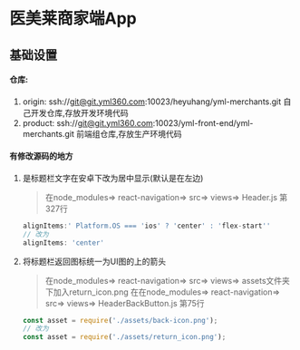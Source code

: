 # 医美莱商家端App

## 基础设置

####  仓库:
1. origin: 	ssh://git@git.yml360.com:10023/heyuhang/yml-merchants.git  自己开发仓库,存放开发环境代码  
2. product: ssh://git@git.yml360.com:10023/yml-front-end/yml-merchants.git  前端组仓库,存放生产环境代码


#### 有修改源码的地方

1. 是标题栏文字在安卓下改为居中显示(默认是在左边)

	> 在node_modules=> react-navigation=> src=> views=> Header.js 第327行

	```JavaScript
	alignItems:' Platform.OS === 'ios' ? 'center' : 'flex-start''
	// 改为
	alignItems: 'center'
	```

2. 将标题栏返回图标统一为UI图的上的箭头

	> 在node_modules=> react-navigation=> src=> views=> assets文件夹下加入return_icon.png
	> 在在node_modules=> react-navigation=> src=> views=> HeaderBackButton.js 第75行

	```JavaScript
	const asset = require('./assets/back-icon.png');
	// 改为
	const asset = require('./assets/return_icon.png');
	```

